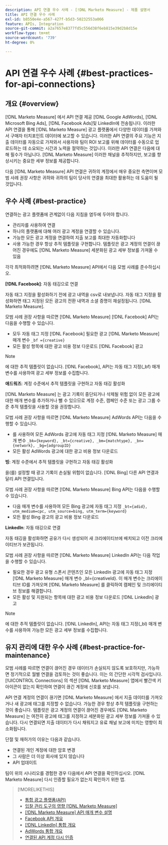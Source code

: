 ```yaml
---
description: API 연결 우수 사례 - [!DNL Marketo Measure] - 제품 설명서
title: API 연결 우수 사례
exl-id: b8550e4e-a567-427f-b5d3-50232553a066
feature: APIs, Integration
source-git-commit: a2a7657e8377fd5c556d38f6eb815e39d2b8d15e
workflow-type: tm+mt
source-wordcount: '739'
ht-degree: 0%

---
```


# API 연결 우수 사례 {#best-practices-for-api-connections}

## 개요 {#overview}

[!DNL Marketo Measure] 에서 API 연결 제공 [!DNL Google AdWords], [!DNL Microsoft Bing Ads], [!DNL Facebook Ads]및 LinkedIn에 전송됩니다. 이러한 API 연결을 통해 [!DNL Marketo Measure] 광고 플랫폼에서 다양한 데이터를 가져와서 구매자 터치포인트 데이터에 보고할 수 있습니다. 이러한 API 연결의 주요 기능은 지출 데이터를 자동으로 가져와서 사용자와 팀이 ROI 보고를 위해 데이터를 수동으로 업로드하는 데 소요되는 시간과 노력을 절약하는 것입니다. 이러한 API 연결은 다음에 대해 필수가 아닙니다. [!DNL Marketo Measure] 이러한 채널을 추적하지만, 보고를 향상시키는 중요한 세부 정보를 제공합니다.

다음 [!DNL Marketo Measure] API 연결은 귀하의 계정에서 매우 중요한 측면이며 모범 사례 권장 사항은 귀하와 귀하의 팀이 당사의 연결을 최대한 활용하는 데 도움이 될 것입니다.

## 우수 사례 {#best-practice}

연결하는 광고 플랫폼에 관계없이 다음 지침을 염두에 두어야 합니다.

* 관리자를 사용하여 연결
* 하나의 플랫폼에 대해 여러 광고 계정을 연결할 수 있습니다.
* 가능한 모든 광고 계정을 연결하여 지출 보고를 최대한 자동화합니다
* 사용 가능한 경우 항상 추적 템플릿을 구현합니다. 템플릿은 광고 계정의 연결이 끊어진 경우에도 [!DNL Marketo Measure] 세분화된 광고 세부 정보를 가져올 수 있음

각각 최적화하려면 [!DNL Marketo Measure] API에서 다음 모범 사례를 준수하십시오.

**[!DNL Facebook]**: 자동 태깅으로 연결

자동 태그 지정을 활성화하기 전에 광고 내역을 csv로 내보냅니다. 자동 태그 지정을 활성화하면 태그 지정된 모든 광고의 전환 내역과 소셜 증명이 재설정됩니다. [!DNL Marketo Measure].

모범 사례 권장 사항을 따르면 [!DNL Marketo Measure] [!DNL Facebook] API는 다음을 수행할 수 있습니다.

* 모두 자동 태그 지정 [!DNL Facebook] 필요한 광고 [!DNL Marketo Measure] 매개 변수 `_bf ={creative}`
* 모든 활성 항목에 대한 광고 비용 정보 다운로드 [!DNL Facebook] 광고

>[!NOTE]
>
>에 대한 추적 템플릿이 없습니다. [!DNL Facebook], API는 자동 태그 지정(_bf) 매개 변수를 사용하여 광고 세부 정보를 수집합니다.

**애드워즈**: 계정 수준에서 추적 템플릿을 구현하고 자동 태깅 활성화

[!DNL Marketo Measure] 는 광고 기록이 중단되거나 삭제될 위험 없이 모든 광고에 대한 매개 변수를 추가하거나 뺄 수 있으므로 계정 수준, 캠페인 수준 또는 광고 그룹 수준 추적 템플릿을 사용할 것을 권장합니다.

모범 사례 권장 사항을 따르면 [!DNL Marketo Measure] AdWords API는 다음을 수행할 수 있습니다.

* 를 사용하여 모든 AdWords 광고에 자동 태그 지정 [!DNL Marketo Measure] 매개 변수 `_bk={keyword}, _bt={creative}, _bm={matchtype}, _bn={network}, _bg={adgroupID}`
* 모든 활성 AdWords 광고에 대한 광고 비용 정보 다운로드

**빙**: 계정 수준에서 추적 템플릿을 구현하고 자동 태깅 활성화

을(를) 설정할 때 광고 기록이 손실될 위험이 없습니다. [!DNL Bing] 다른 API 연결과 달리 API 연결입니다.

모범 사례 권장 사항을 따르면 [!DNL Marketo Measure] Bing API는 다음을 수행할 수 있습니다.
* 다음 매개 변수를 사용하여 모든 Bing 광고에 자동 태그 지정 `_bt={adid}, utm_medium=cpc, utm_source=bing, utm_term={keyword}`
* 모든 활성 Bing 광고의 광고 비용 정보 다운로드

**LinkedIn**: 자동 태깅으로 연결

자동 태깅을 활성화하면 공유가 다시 생성되어 새 크리에이티브에 배치되고 이전 크리에이티브가 보관됩니다.

모범 사례 권장 사항을 따르면 [!DNL Marketo Measure] LinkedIn API는 다음 작업을 수행할 수 있습니다.

* 필요한 경우 광고 유형 스폰서 콘텐츠인 모든 LinkedIn 광고에 자동 태그 지정 [!DNL Marketo Measure] 매개 변수 _bl={creativeId}. 이 매개 변수는 크리에이티브 ID를 가져오며 [!DNL Marketo Measure] 를 클릭하여 캠페인 및 크리에이티브 정보를 해결합니다.
* 모든 활성 및 지원되는 항목에 대한 광고 비용 정보 다운로드 [!DNL LinkedIn] 광고

>[!NOTE]
>
>에 대한 추적 템플릿이 없습니다. [!DNL LinkedIn], API는 자동 태그 지정(_bl) 매개 변수를 사용하여 가능한 모든 광고 세부 정보를 수집합니다.

## 유지 관리에 대한 우수 사례 {#best-practice-for-maintenance}

모범 사례를 따르면 연결이 끊어진 경우 데이터가 손실되지 않도록 보호하지만, 가능하면 정기적으로 월별 연결을 검토하는 것이 좋습니다. 이는 의 간단한 시각적 검사입니다. [!UICONTROL Connections] 의 섹션 [!DNL Marketo Measure] 앱에서 빨간색 키 아이콘이 없는지 확인하여 연결이 끊긴 계정에 신호를 보냅니다.

API 연결 계정의 연결이 끊기면 [!DNL Marketo Measure] 에서 지출 데이터를 가져오거나 새 광고에 태그를 지정할 수 없습니다. 가능한 경우 항상 추적 템플릿을 구현하는 것이 좋습니다. 템플릿은 광고 계정의 연결이 끊어진 경우에도 [!DNL Marketo Measure] 는 여전히 광고에 태그를 지정하고 세분화된 광고 세부 정보를 가져올 수 있습니다. 다시 연결되면 지출 데이터가 다시 채워지고 유료 채널 보고에 미치는 영향이 최소화됩니다.

단절 및 재허가의 이유는 다음과 같습니다.

* 연결된 개인 계정에 대한 암호 변경
* 그 사람은 더 이상 회사에 있지 않습니다
* API 업데이트

팀이 위의 시나리오를 경험한 경우 다음에서 API 연결을 확인하십시오. [!DNL Marketo Measure] 다시 인증할 필요가 없는지 확인하기 위한 앱.

>[!MORELIKETHIS]
>
>* [통합 광고 플랫폼(API)](/help/api-connections/utilizing-marketo-measures-api-connections/integrated-ad-platforms.md)
>* [입찰 관리 도구의 영향 [!DNL Marketo Measure]](/help/api-connections/utilizing-marketo-measures-api-connections/how-bid-management-tools-affect-marketo-measure.md)
>* [[!DNL Marketo Measure] API 매개 변수 설명](/help/api-connections/utilizing-marketo-measures-api-connections/marketo-measure-parameters.md)
>* [Facebook API 개요](/help/api-connections/utilizing-marketo-measures-api-connections/facebook-api.md)
>* [[!DNL LinkedIn] 통합 개요](/help/api-connections/utilizing-marketo-measures-api-connections/linkedin-integration.md)
>* [AdWords 통합 개요](/help/api-connections/utilizing-marketo-measures-api-connections/understanding-marketo-measure-adwords-tagging.md)
>* [연결된 API 계정 다시 인증](/help/api-connections/utilizing-marketo-measures-api-connections/reauthorizing-connected-accounts.md)
